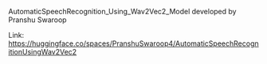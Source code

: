 AutomaticSpeechRecognition_Using_Wav2Vec2_Model developed by Pranshu Swaroop

Link: https://huggingface.co/spaces/PranshuSwaroop4/AutomaticSpeechRecognitionUsingWav2Vec2
